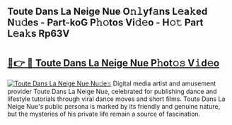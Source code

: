 ## Toute Dans La Neige Nue O𝚗𝚕yf𝚊ns L𝚎a𝚔ed N𝚞𝚍es - Part-koG P𝚑𝚘tos Vi𝚍𝚎o - H𝚘𝚝 Part L𝚎a𝚔s Rp63V

# <h2><a href="http://kfca5i.oniu.top/?m=Toute+Dans+La+Neige+Nue">🔗👉 🔴 Toute Dans La Neige Nue P𝚑ot𝚘𝚜 V𝚒d𝚎o</a></h2>

[![Toute Dans La Neige Nue Nu𝚍e𝚜](https://i.imgur.com/0qMVB7G.gif)](http://kfca5i.oniu.top/?m=Toute+Dans+La+Neige+Nue)
Digital media artist and amusement provider Toute Dans La Neige Nue, celebrated for publishing dance and lifestyle tutorials through viral dance moves and short films. Toute Dans La Neige Nue's public persona is marked by its friendly and genuine nature, but the mysteries of his private life remain a source of fascination.  
